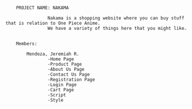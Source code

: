 		PROJECT NAME: NAKAMA

					Nakama is a shopping website where you can buy stuff that is relation to One Piece Anime. 
					We have a variety of things here that you might like.


		Members:

			Mendoza, Jeremiah R.
					-Home Page
					-Product Page 
					-About Us Page
					-Contact Us Page
					-Registration Page
					-Login Page
					-Cart Page
					-Script
					-Style

